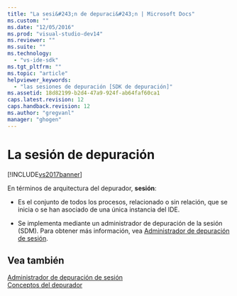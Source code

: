 ```yaml
---
title: "La sesi&#243;n de depuraci&#243;n | Microsoft Docs"
ms.custom: ""
ms.date: "12/05/2016"
ms.prod: "visual-studio-dev14"
ms.reviewer: ""
ms.suite: ""
ms.technology: 
  - "vs-ide-sdk"
ms.tgt_pltfrm: ""
ms.topic: "article"
helpviewer_keywords: 
  - "las sesiones de depuración [SDK de depuración]"
ms.assetid: 18d82199-b2d4-47a9-924f-ab64faf60ca1
caps.latest.revision: 12
caps.handback.revision: 12
ms.author: "gregvanl"
manager: "ghogen"
---
```

# La sesi&#243;n de depuraci&#243;n
[!INCLUDE[vs2017banner](../../code-quality/includes/vs2017banner.md)]

En términos de arquitectura del depurador, **sesión**:  
  
-   Es el conjunto de todos los procesos, relacionado o sin relación, que se inicia o se han asociado de una única instancia del IDE.  
  
-   Se implementa mediante un administrador de depuración de la sesión \(SDM\).  Para obtener más información, vea [Administrador de depuración de sesión](../../extensibility/debugger/session-debug-manager.md).  
  
## Vea también  
 [Administrador de depuración de sesión](../../extensibility/debugger/session-debug-manager.md)   
 [Conceptos del depurador](../../extensibility/debugger/debugger-concepts.md)